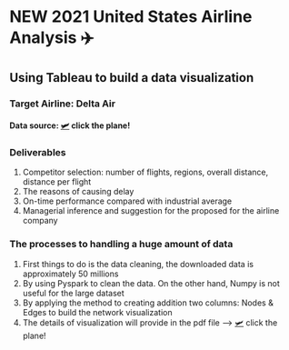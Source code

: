 # NEW 2021 United States Airline Analysis ✈️

## Using Tableau to build a data visualization
### Target Airline: Delta Air
#### Data source: [🛩](https://transtats.bts.gov/DL_SelectFields.aspx?gnoyr_VQ=FGJ&QO_fu146_anzr=b0-gvzr) click the plane!

### Deliverables
1. Competitor selection: number of flights, regions, overall distance, distance per flight
2. The reasons of causing delay 
3. On-time performance compared with industrial average
4. Managerial inference and suggestion for the proposed for the airline company

### The processes to handling a huge amount of data
1. First things to do is the data cleaning, the downloaded data is approximately 50 millions
2. By using Pyspark to clean the data. On the other hand, Numpy is not useful for the large dataset
3. By applying the method to creating addition two columns: Nodes & Edges to build the network visualization
4. The details of visualization will provide in the pdf file --> [🛩](https://acrobat.adobe.com/link/review?uri=urn:aaid:scds:US:ca18626d-8fe6-4d63-9e2e-cc3f44074814) click the plane!





